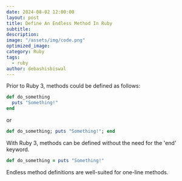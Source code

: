 ```yaml
---
date: 2024-08-02 12:00:00
layout: post
title: Define An Endless Method In Ruby
subtitle:
description:
image: "/assets/img/code.png"
optimized_image:
category: Ruby
tags:
  - ruby
author: debashisbiswal
---
```


Prior to Ruby 3, methods could be defined as follows:

```ruby
def do_something
  puts "Something!"
end
```

or

```ruby
def do_something; puts "Something!"; end
```

With Ruby 3, methods can be defined without the need for the 'end' keyword.

```ruby
def do_something = puts "Something!"
```
Endless method definitions are well-suited for one-line methods.
